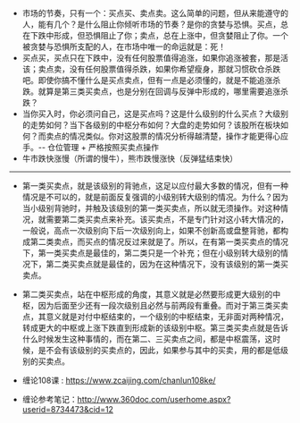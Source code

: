 - 市场的节奏，只有一个：买点买、卖点卖。这么简单的问题，但从来能遵守的人，能有几个？是什么阻止你倾听市场的节奏？是你的贪婪与恐惧。买点，总在下跌中形成，但恐惧阻止了你；卖点，总在上涨中，但贪婪阻止了你。一个被贪婪与恐惧所支配的人，在市场中唯一的命运就是：死！
- 买点买，买点只在下跌中，没有任何股票值得追涨，如果你追涨被套，那是活该；卖点卖，没有任何股票值得杀跌，如果你希望瘦身，那就习惯砍仓杀跌吧。即使你搞不懂什么是买点卖点，但有一点是必须懂的，就是不能追涨杀跌。就算是第三类买卖点，也是分别在回调与反弹中形成的，哪里需要追涨杀跌？
- 当你买入时，你必须问自己，这是买点吗？这是什么级别的什么买点？大级别的走势如何？当下各级别的中枢分布如何？大盘的走势如何？该股所在板块如何？而卖点的情况类似。你对这股票的情况分析得越清楚，操作才能更得心应手。-- 仓位管理 + 严格按照买卖点操作
- 牛市跌快涨慢（所谓的慢牛），熊市跌慢涨快（反弹猛结束快）
--------------------------------------------------------------
- 第一类买卖点，就是该级别的背驰点，这足以应付最大多数的情况，但有一种情况是不可以的，就是前面反复强调的小级别转大级别的情况。为什么？因为当小级别背驰时，并触及该级别的第一类买卖点，所以就无须操作。对这种情况，就需要第二类买卖点来补充。该买卖点，不是专门针对这小转大情况的，一般说，高点一次级别向下后一次级别向上，如果不创新高或盘整背驰，都构成第二类卖点，而买点的情况反过来就是了。所以，在有第一类买卖点的情况下，第一类买卖点是最佳的，第二类只是一个补充；但在小级别转大级别的情况下，第二类买卖点就是最佳的，因为在这种情况下，没有该级别的第一类买卖点。
- 第二类买卖点，站在中枢形成的角度，其意义就是必然要形成更大级别的中枢，因为后面至少还有一段次级别且必然与前两段有重叠。而对于第三类买卖点，其意义就是对付中枢结束的，一个级别的中枢结束，无非面对两种情况，转成更大的中枢或上涨下跌直到形成新的该级别中枢。第三类买卖点就是告诉什么时候发生这种事情的，而在第二、三买卖点之间，都是中枢震荡，这时候，是不会有该级别的买卖点的，因此，如果参与其中的买卖，用的都是低级别的买卖点。

- 缠论108课 : https://www.zcaijing.com/chanlun108ke/
- 缠论参考笔记：http://www.360doc.com/userhome.aspx?userid=8734473&cid=12